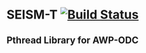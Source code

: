 # SEISM-T [![Build Status](https://travis-ci.org/superdavidxp/SEISM-T.svg?branch=master)](https://travis-ci.org/superdavidxp/SEISM-T) 

## Pthread Library for AWP-ODC
